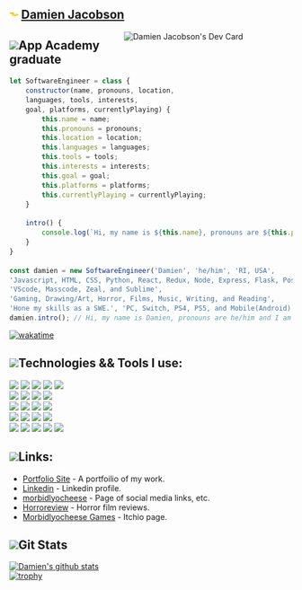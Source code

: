<img src="./rubberduck_squish.gif"> [Damien Jacobson][portfolio]
---
<a href="https://app.daily.dev/morbidlyocheese"><img src="https://api.daily.dev/devcards/34aeba072c9d405792d9b23db85257c2.png?r=cfb" align="right" width="300" alt="Damien Jacobson's Dev Card"/></a>

<img src="https://img.icons8.com/plasticine/2x/saving-book.png" height="30px">App Academy graduate    
---    

```javascript
let SoftwareEngineer = class {
	constructor(name, pronouns, location, 
	languages, tools, interests, 
	goal, platforms, currentlyPlaying) {
		this.name = name;
		this.pronouns = pronouns;
		this.location = location;
		this.languages = languages;
		this.tools = tools;
		this.interests = interests;
		this.goal = goal;
		this.platforms = platforms;
		this.currentlyPlaying = currentlyPlaying;
	}

	intro() {
		console.log(`Hi, my name is ${this.name}, pronouns are ${this.pronouns} and I am a Software Engineer. I live in ${this.location} and I am a graduate of App Academy. I am an avid gamer but right now I am currently playing ${this.currentlyPlaying}. Some languages I know are ${this.languages} and the tools I use: ${this.tools}. Thanks for stopping by!`);
	}
}

const damien = new SoftwareEngineer('Damien', 'he/him', 'RI, USA', 
'Javascript, HTML, CSS, Python, React, Redux, Node, Express, Flask, PostgreSQL, MongoDB, Vuejs, Jest, Lua, Jinja, and Pug', 
'VScode, Masscode, Zeal, and Sublime', 
'Gaming, Drawing/Art, Horror, Films, Music, Writing, and Reading', 
'Hone my skills as a SWE.', 'PC, Switch, PS4, PS5, and Mobile(Android)', 'No Mans Sky, Minecraft, Loop Hero');
damien.intro(); // Hi, my name is Damien, pronouns are he/him and I am a Software Engineer. I live in RI, USA and I am a graduate of App Academy. I am an avid gamer but right now I am currently playing Elden Ring. Some languages I know are Javascript, HTML, CSS, Python, React, Redux, Node, Express, Flask, PostgreSQL, MongoDB, Vuejs, Jest, Lua, Jinja, and Pug and the tools I use: VScode, Masscode, Zeal, and Sublime. Thanks for stopping by!
```

[![wakatime](https://wakatime.com/badge/user/7910df5e-8448-44e5-919a-4613c8470ddc.svg)](https://wakatime.com/@7910df5e-8448-44e5-919a-4613c8470ddc)


<img src="https://img.icons8.com/cotton/2x/wrench--v2.png" height="20px">Technologies && Tools I use:
---  
![](https://img.shields.io/badge/-Javasript-58C9F2?style=flat-square&logo=javascript&logoColor=white) 
![](https://img.shields.io/badge/-Python-58C9F2?style=flat-square&logo=python&logoColor=white) 
![](https://img.shields.io/badge/-HTML-58C9F2?style=flat-square&logo=html5&logoColor=white) 
![](https://img.shields.io/badge/-CSS-58C9F2?style=flat-square&logo=css3&logoColor=white) 
![](https://img.shields.io/badge/-Vue.js-58C9F2?style=flat-square&logo=vue.js&logoColor=white)  
![](https://img.shields.io/badge/-Express-EDA4B2?style=flat-square&logo=express&logoColor=white) 
![](https://img.shields.io/badge/-Flask-EDA4B2?style=flat-square&logo=flask&logoColor=white) 
![](https://img.shields.io/badge/-React-EDA4B2?style=flat-square&logo=react&logoColor=white) 
![](https://img.shields.io/badge/-Redux-EDA4B2?style=flat-square&logo=redux&logoColor=white)  
![](https://img.shields.io/badge/-Nodemon-ffffff?style=flat-square&logo=nodemon&logoColor=black) 
![](https://img.shields.io/badge/-Node.js-ffffff?style=flat-square&logo=node.js&logoColor=black) 
![](https://img.shields.io/badge/-Git-ffffff?style=flat-square&logo=git&logoColor=black) 
![](https://img.shields.io/badge/-Postgres-ffffff?style=flat-square&logo=postgresql&logoColor=black)   
![](https://img.shields.io/badge/-Firefox-EDA4B2?style=flat-square&logo=firefox&logoColor=white) 
![](https://img.shields.io/badge/-Windows10-EDA4B2?style=flat-square&logo=windows&logoColor=white) 
![](https://img.shields.io/badge/-Postman-EDA4B2?style=flat-square&logo=postman&logoColor=white) 
![](https://img.shields.io/badge/-Docker-EDA4B2?style=flat-square&logo=docker&logoColor=white)  
![](https://img.shields.io/badge/-VSCode-58C9F2?style=flat-square&logo=visual-studio-code&logoColor=white) 
![](https://img.shields.io/badge/-Sublime-58C9F2?style=flat-square&logo=sublime-text&logoColor=white) 
![](https://img.shields.io/badge/-Atom-58C9F2?style=flat-square&logo=atom&logoColor=white) 
![](https://img.shields.io/badge/-Unity-58C9F2?style=flat-square&logo=unity&logoColor=white) 
![](http://tiny.cc/garuda)

<img src="https://img.icons8.com/cotton/2x/web-design.png" height="20px">Links:
---
- [Portfolio Site][portfolio] - A portfoilio of my work.
- [Linkedin][linkedin] - Linkedin profile.
- [morbidlyocheese][moc] - Page of social media links, etc.
- [Horroreview][horroreview] - Horror film reviews.
- [Morbidlyocheese Games][mygames] - Itchio page.   


<img src="https://img.icons8.com/dusk/2x/statistics.png" height="20px" padding-top="5px">Git Stats
---
[![Damien's github stats](https://github-readme-stats.vercel.app/api?username=morbidlyocheese&show_icons=true&theme=dark)](https://github.com/morbidlyocheese/github-readme-stats)  
[![trophy](https://github-profile-trophy.vercel.app/?username=morbidlyocheese&theme=onedark)](https://github.com/morbidlyocheese/github-profile-trophy)  


[mygames]: https://morbidlyocheese.itch.io/
[horroreview]: https://horroreview.netlify.app/
[portfolio]: https://damienjacobson.netlify.app/
[moc]: https://morbidlyocheese.com/
[linkedin]: https://www.linkedin.com/in/damienjacobson/

